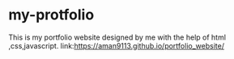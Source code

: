 # my-protfolio
This is my portfolio website designed by me with the help of html ,css,javascript. 
link:https://aman9113.github.io/portfolio_website/

































